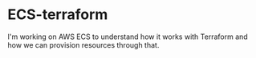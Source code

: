 # ECS-terraform

I'm working on AWS ECS to understand how it works with Terraform and how we can provision resources through that.
